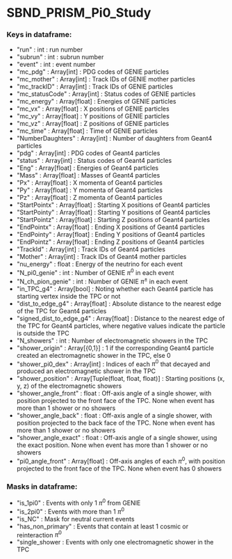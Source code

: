 # SBND_PRISM_Pi0_Study

### Keys in dataframe:
- "run" : int : run number
- "subrun" : int : subrun number
- "event" : int : event number
- "mc_pdg" : Array[int] : PDG codes of GENIE particles
- "mc_mother" : Array[int] : Track IDs of GENIE mother particles
- "mc_trackID" : Array[int] : Track IDs of GENIE particles
- "mc_statusCode" : Array[int] : Status codes of GENIE particles
- "mc_energy" : Array[float] : Energies of GENIE particles
- "mc_vx" : Array[float] : X positions of GENIE particles
- "mc_vy" : Array[float] : Y positions of GENIE particles
- "mc_vz" : Array[float] : Z positions of GENIE particles
- "mc_time" : Array[float] : Time of GENIE particles
- "NumberDaughters" : Array[int] : Number of daughters from Geant4 particles
- "pdg" : Array[int] : PDG codes of Geant4 particles
- "status" : Array[int] : Status codes of Geant4 particles
- "Eng" : Array[float] : Energies of Geant4 particles
- "Mass" : Array[float] : Masses of Geant4 particles
- "Px" : Array[float] : X momenta of Geant4 particles
- "Py" : Array[float] : Y momenta of Geant4 particles
- "Pz" : Array[float] : Z momenta of Geant4 particles
- "StartPointx" : Array[float] : Starting X positions of Geant4 particles
- "StartPointy" : Array[float] : Starting Y positions of Geant4 particles
- "StartPointz" : Array[float] : Starting Z positions of Geant4 particles
- "EndPointx" : Array[float] : Ending X positions of Geant4 particles
- "EndPointy" : Array[float] : Ending Y positions of Geant4 particles
- "EndPointz" : Array[float] : Ending Z positions of Geant4 particles
- "TrackId" : Array[int] : Track IDs of Geant4 particles
- "Mother" : Array[int] : Track IDs of Geant4 mother particles
- "nu_energy" : float : Energy of the neutrino for each event
- "N_pi0_genie" : int : Number of GENIE $\pi^0$ in each event
- "N_ch_pion_genie" : int : Number of GENIE $\pi^\pm$ in each event
- "in_TPC_g4" : Array[bool] : Noting whether each Geant4 particle has starting vertex inside the TPC or not
- "dist_to_edge_g4" : Array[float] : Absolute distance to the nearest edge of the TPC for Geant4 particles
- "signed_dist_to_edge_g4" : Array[float] : Distance to the nearest edge of the TPC for Geant4 particles, where negative values indicate the particle is outside the TPC
- "N_showers" : int : Number of electromagnetic showers in the TPC
- "shower_origin" : Array[{0,1}] : 1 if the corresponding Geant4 particle created an electromagnetic shower in the TPC, else 0
- "shower_pi0_dex" : Array[int] : Indices of each $\pi^0$ that decayed and produced an electromagnetic shower in the TPC
- "shower_position" : Array[Tuple(float, float, float)] : Starting positions (x, y, z) of the electromagnetic showers
- "shower_angle_front" : float : Off-axis angle of a single shower, with position projected to the front face of the TPC. None when event has more than 1 shower or no showers
- "shower_angle_back" : float : Off-axis angle of a single shower, with position projected to the back face of the TPC. None when event has more than 1 shower or no showers
- "shower_angle_exact" : float : Off-axis angle of a single shower, using the exact position. None when event has more than 1 shower or no showers
- "pi0_angle_front" : Array[float] : Off-axis angles of each $\pi^0$, with position projected to the front face of the TPC. None when event has 0 showers

### Masks in dataframe:
- "is_1pi0" : Events with only 1 $\pi^0$ from GENIE
- "is_2pi0" : Events with more than 1 $\pi^0$
- "is_NC" : Mask for neutral current events
- "has_non_primary" : Events that contain at least 1 cosmic or reinteraction $\pi^0$
- "single_shower : Events with only one electromagnetic shower in the TPC